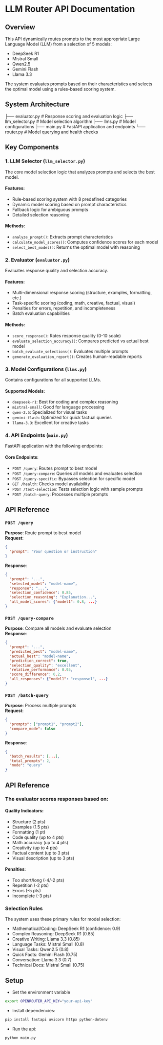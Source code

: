 # LLM Router API Documentation

## Overview

This API dynamically routes prompts to the most appropriate Large Language Model (LLM) from a selection of 5 models:

- DeepSeek R1
- Mistral Small
- Qwen2.5
- Gemini Flash
- Llama 3.3

The system evaluates prompts based on their characteristics and selects the optimal model using a rules-based scoring system.

## System Architecture

├── evaluator.py # Response scoring and evaluation logic
├── llm_selector.py # Model selection algorithm
├── llms.py # Model configurations
├── main.py # FastAPI application and endpoints
└── router.py # Model querying and health checks

## Key Components

### 1. LLM Selector (`llm_selector.py`)

The core model selection logic that analyzes prompts and selects the best model.

#### Features:

- Rule-based scoring system with 8 predefined categories
- Dynamic model scoring based on prompt characteristics
- Fallback logic for ambiguous prompts
- Detailed selection reasoning

#### Methods:

- `analyze_prompt()`: Extracts prompt characteristics
- `calculate_model_scores()`: Computes confidence scores for each model
- `select_best_model()`: Returns the optimal model with reasoning

### 2. Evaluator (`evaluator.py`)

Evaluates response quality and selection accuracy.

#### Features:

- Multi-dimensional response scoring (structure, examples, formatting, etc.)
- Task-specific scoring (coding, math, creative, factual, visual)
- Penalties for errors, repetition, and incompleteness
- Batch evaluation capabilities

#### Methods:

- `score_response()`: Rates response quality (0-10 scale)
- `evaluate_selection_accuracy()`: Compares predicted vs actual best model
- `batch_evaluate_selections()`: Evaluates multiple prompts
- `generate_evaluation_report()`: Creates human-readable reports

### 3. Model Configurations (`llms.py`)

Contains configurations for all supported LLMs.

#### Supported Models:

- `deepseek-r1`: Best for coding and complex reasoning
- `mistral-small`: Good for language processing
- `qwen-2.5`: Specialized for visual tasks
- `gemini-flash`: Optimized for quick factual queries
- `llama-3.3`: Excellent for creative tasks

### 4. API Endpoints (`main.py`)

FastAPI application with the following endpoints:

#### Core Endpoints:

- `POST /query`: Routes prompt to best model
- `POST /query-compare`: Queries all models and evaluates selection
- `POST /query-specific`: Bypasses selection for specific model
- `GET /health`: Checks model availability
- `POST /test-selection`: Tests selection logic with sample prompts
- `POST /batch-query`: Processes multiple prompts

## API Reference

### `POST /query`

**Purpose**: Route prompt to best model  
**Request**:

```json
{
  "prompt": "Your question or instruction"
}
```

**Response**:

```json
{
  "prompt": "...",
  "selected_model": "model-name",
  "response": "...",
  "selection_confidence": 0.85,
  "selection_reasoning": "Explanation...",
  "all_model_scores": {"model1": 0.8, ...}
}
```

### `POST /query-compare`

**Purpose**: Compare all models and evaluate selection  
**Response**:

```json
{
  "prompt": "...",
  "predicted_best": "model-name",
  "actual_best": "model-name",
  "prediction_correct": true,
  "selection_quality": "excellent",
  "relative_performance": 0.95,
  "score_difference": 0.2,
  "all_responses": {"model1": "response1", ...}
}
```

### `POST /batch-query`

**Purpose**: Process multiple prompts  
**Request**:

```json
{
  "prompts": ["prompt1", "prompt2"],
  "compare_mode": false
}
```

**Response**:

```json
{
  "batch_results": [...],
  "total_prompts": 2,
  "mode": "query"
}
```

## API Reference

### The evaluator scores responses based on:

#### Quality Indicators:

- Structure (2 pts)
- Examples (1.5 pts)
- Formatting (1 pt)
- Code quality (up to 4 pts)
- Math accuracy (up to 4 pts)
- Creativity (up to 4 pts)
- Factual content (up to 3 pts)
- Visual description (up to 3 pts)

#### Penalties:

- Too short/long (-4/-2 pts)
- Repetition (-2 pts)
- Errors (-5 pts)
- Incomplete (-3 pts)

### Selection Rules

The system uses these primary rules for model selection:

- Mathematical/Coding: DeepSeek R1 (confidence: 0.9)
- Complex Reasoning: DeepSeek R1 (0.85)
- Creative Writing: Llama 3.3 (0.85)
- Language Tasks: Mistral Small (0.8)
- Visual Tasks: Qwen2.5 (0.8)
- Quick Facts: Gemini Flash (0.75)
- Conversation: Llama 3.3 (0.7)
- Technical Docs: Mistral Small (0.75)

## Setup

- Set the environment variable

```bash
export OPENROUTER_API_KEY="your-api-key"
```

- Install dependencies:

```bash
pip install fastapi uvicorn httpx python-dotenv
```

- Run the api:

```bash
python main.py
```
